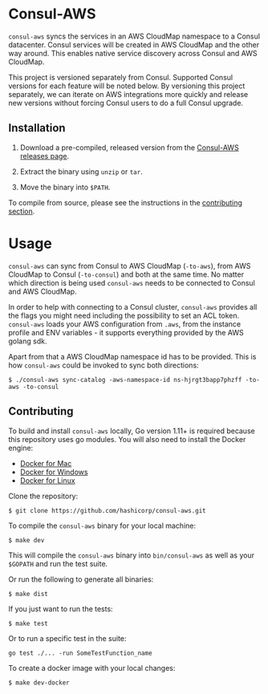# Consul-AWS

`consul-aws` syncs the services in an AWS CloudMap namespace to a Consul datacenter. Consul services will be created in AWS CloudMap and the other way around. This enables native service discovery across Consul and AWS CloudMap.

This project is versioned separately from Consul. Supported Consul versions for each feature will be noted below. By versioning this project separately, we can iterate on AWS integrations more quickly and release new versions without forcing Consul users to do a full Consul upgrade.

## Installation

1. Download a pre-compiled, released version from the [Consul-AWS releases page][releases].

1. Extract the binary using `unzip` or `tar`.

1. Move the binary into `$PATH`.

To compile from source, please see the instructions in the [contributing section](#contributing).

# Usage

`consul-aws` can sync from Consul to AWS CloudMap (`-to-aws`), from AWS CloudMap to Consul (`-to-consul`) and both at the same time. No matter which direction is being used `consul-aws` needs to be connected to Consul and AWS CloudMap.

In order to help with connecting to a Consul cluster, `consul-aws` provides all the flags you might need including the possibility to set an ACL token. `consul-aws` loads your AWS configuration from `.aws`, from the instance profile and ENV variables - it supports everything provided by the AWS golang sdk.

Apart from that a AWS CloudMap namespace id has to be provided. This is how `consul-aws` could be invoked to sync both directions:

```shell
$ ./consul-aws sync-catalog -aws-namespace-id ns-hjrgt3bapp7phzff -to-aws -to-consul
```

## Contributing

To build and install `consul-aws` locally, Go version 1.11+ is required because this repository uses go modules.
You will also need to install the Docker engine:

- [Docker for Mac](https://docs.docker.com/engine/installation/mac/)
- [Docker for Windows](https://docs.docker.com/engine/installation/windows/)
- [Docker for Linux](https://docs.docker.com/engine/installation/linux/ubuntulinux/)

Clone the repository:

```shell
$ git clone https://github.com/hashicorp/consul-aws.git
```

To compile the `consul-aws` binary for your local machine:

```shell
$ make dev
```

This will compile the `consul-aws` binary into `bin/consul-aws` as well as your `$GOPATH` and run the test suite.

Or run the following to generate all binaries:

```shell
$ make dist
```

If you just want to run the tests:

```shell
$ make test
```

Or to run a specific test in the suite:

```shell
go test ./... -run SomeTestFunction_name
```

To create a docker image with your local changes:

```shell
$ make dev-docker
```


[releases]: https://releases.hashicorp.com/consul-aws "Consul-AWS Releases"